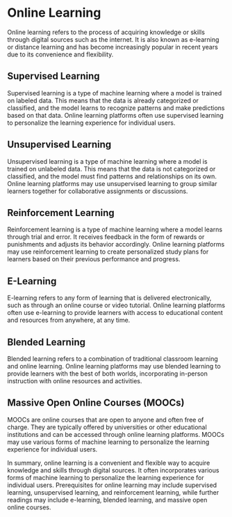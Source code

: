 # Online Learning

Online learning refers to the process of acquiring knowledge or skills through digital sources such as the internet. It is also known as e-learning or distance learning and has become increasingly popular in recent years due to its convenience and flexibility.

## Supervised Learning

Supervised learning is a type of machine learning where a model is trained on labeled data. This means that the data is already categorized or classified, and the model learns to recognize patterns and make predictions based on that data. Online learning platforms often use supervised learning to personalize the learning experience for individual users.

## Unsupervised Learning

Unsupervised learning is a type of machine learning where a model is trained on unlabeled data. This means that the data is not categorized or classified, and the model must find patterns and relationships on its own. Online learning platforms may use unsupervised learning to group similar learners together for collaborative assignments or discussions.

## Reinforcement Learning

Reinforcement learning is a type of machine learning where a model learns through trial and error. It receives feedback in the form of rewards or punishments and adjusts its behavior accordingly. Online learning platforms may use reinforcement learning to create personalized study plans for learners based on their previous performance and progress.

## E-Learning

E-learning refers to any form of learning that is delivered electronically, such as through an online course or video tutorial. Online learning platforms often use e-learning to provide learners with access to educational content and resources from anywhere, at any time.

## Blended Learning

Blended learning refers to a combination of traditional classroom learning and online learning. Online learning platforms may use blended learning to provide learners with the best of both worlds, incorporating in-person instruction with online resources and activities.

## Massive Open Online Courses (MOOCs)

MOOCs are online courses that are open to anyone and often free of charge. They are typically offered by universities or other educational institutions and can be accessed through online learning platforms. MOOCs may use various forms of machine learning to personalize the learning experience for individual users.

In summary, online learning is a convenient and flexible way to acquire knowledge and skills through digital sources. It often incorporates various forms of machine learning to personalize the learning experience for individual users. Prerequisites for online learning may include supervised learning, unsupervised learning, and reinforcement learning, while further readings may include e-learning, blended learning, and massive open online courses.

